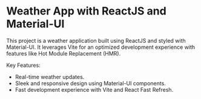 # Weather App with ReactJS and Material-UI

This project is a weather application built using ReactJS and styled with Material-UI. It leverages Vite for an optimized development experience with features like Hot Module Replacement (HMR).

Key Features:

- Real-time weather updates.
- Sleek and responsive design using Material-UI components.
- Fast development experience with Vite and React Fast Refresh.
